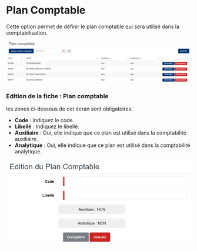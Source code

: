 # Plan Comptable

Cette option permet de définir le plan comptable qui sera utilisé dans la comptabilisation.

![](../../.gitbook/assets/planComptable1.PNG)

### **Edition de la fiche : Plan comptable**

les zones ci-dessous de cet écran sont obligatoires.

* **Code** : Indiquez le code.
* **Libellé** : Indiquez le libellé.
* **Auxiliaire** : Oui, elle indique que ce plan est utilisé dans la comptabilité auxiliaire.
* **Analytique** : Oui, elle indique que ce plan est utilisé dans la comptabilité analytique.

![](../../.gitbook/assets/planComptable2.PNG)
